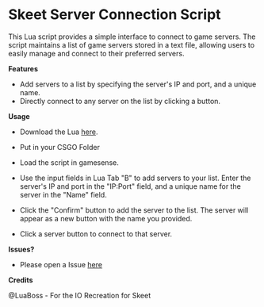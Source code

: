 # Skeet Server Connection Script
This Lua script provides a simple interface to connect to game servers. The script maintains a list of game servers stored in a text file, allowing users to easily manage and connect to their preferred servers.

**Features**
- Add servers to a list by specifying the server's IP and port, and a unique name.
- Directly connect to any server on the list by clicking a button.

**Usage**
- Download the Lua [here](https://github.com/GiftStein1/gamesense-server-saver/blob/main/server-list.lua).

- Put in your CSGO Folder

- Load the script in gamesense.

- Use the input fields in Lua Tab "B" to add servers to your list. Enter the server's IP and port in the "IP:Port" field, and a unique name for the server in the "Name" field.

- Click the "Confirm" button to add the server to the list. The server will appear as a new button with the name you provided.

- Click a server button to connect to that server.

**Issues?**

- Please open a Issue [here](https://github.com/GiftStein1/gamesense-server-saver/issues)

**Credits**

@LuaBoss - For the IO Recreation for Skeet

